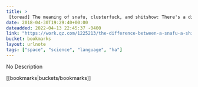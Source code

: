 ```yaml
---
title: > 
 [toread] The meaning of snafu, clusterfuck, and shitshow: There's a difference — Quartz at Work
date: 2018-04-30T19:29:40+00:00
dateadded: 2022-04-13 22:45:37 -0400
link: "https://work.qz.com/1225213/the-difference-between-a-snafu-a-shitshow-and-a-clusterfuck/"
bucket: bookmarks
layout: urlnote
tags: ["space", "science", "language", "ha"]
--- 
```

No Description
 <!-- end excerpt --> 
<div class='bucket'>[[bookmarks|buckets/bookmarks]]</div> 
